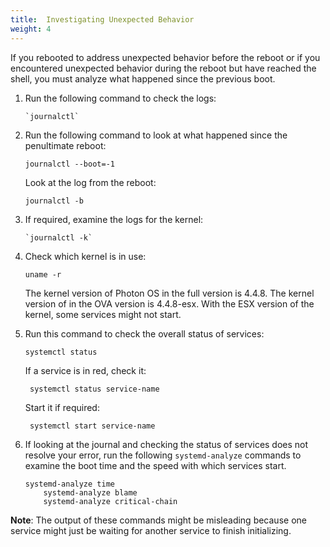 ```yaml
---
title:  Investigating Unexpected Behavior
weight: 4
---
```


If you rebooted to address unexpected behavior before the reboot or if you encountered unexpected behavior during the reboot but have reached the shell, you must analyze what happened since the previous boot. 

1. Run the following command to check the logs:

	   `journalctl`

1. Run the following command to look at what happened since the penultimate reboot:

	`journalctl --boot=-1`

    Look at the log from the reboot: 

	`journalctl -b`

1. If required, examine the logs for the kernel:

	   `journalctl -k`

1. Check which kernel is in use:

	`uname -r`

    The kernel version of Photon OS in the full version is 4.4.8. The kernel version of in the OVA version is 4.4.8-esx. With the ESX version of the kernel, some services might not start. 

1. Run this command to check the overall status of services:

	`systemctl status` 

    If a service is in red, check it: 
    
    	systemctl status service-name
    
    Start it if required: 
    
    	systemctl start service-name

1. If looking at the journal and checking the status of services does not resolve your error, run the following `systemd-analyze` commands to examine the boot time and the speed with which services start.
	
    ```
    systemd-analyze time
    	systemd-analyze blame
    	systemd-analyze critical-chain
    ```

 
**Note**: The output of these commands might be misleading because one service might just be waiting for another service to finish initializing.
